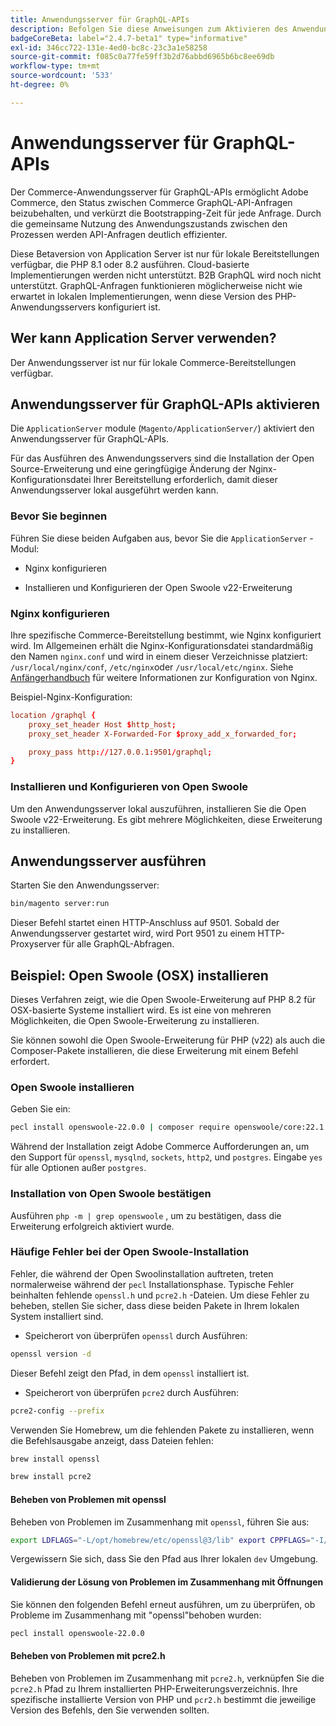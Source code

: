 ```yaml
---
title: Anwendungsserver für GraphQL-APIs
description: Befolgen Sie diese Anweisungen zum Aktivieren des Anwendungsservers für GraphQL-APIs in Ihrer Adobe Commerce-Bereitstellung.
badgeCoreBeta: label="2.4.7-beta1" type="informative"
exl-id: 346cc722-131e-4ed0-bc8c-23c3a1e58258
source-git-commit: f085c0a77fe59ff3b2d76abbd6965b6bc8ee69db
workflow-type: tm+mt
source-wordcount: '533'
ht-degree: 0%

---
```


# Anwendungsserver für GraphQL-APIs

Der Commerce-Anwendungsserver für GraphQL-APIs ermöglicht Adobe Commerce, den Status zwischen Commerce GraphQL-API-Anfragen beizubehalten, und verkürzt die Bootstrapping-Zeit für jede Anfrage. Durch die gemeinsame Nutzung des Anwendungszustands zwischen den Prozessen werden API-Anfragen deutlich effizienter.

Diese Betaversion von Application Server ist nur für lokale Bereitstellungen verfügbar, die PHP 8.1 oder 8.2 ausführen. Cloud-basierte Implementierungen werden nicht unterstützt. B2B GraphQL wird noch nicht unterstützt. GraphQL-Anfragen funktionieren möglicherweise nicht wie erwartet in lokalen Implementierungen, wenn diese Version des PHP-Anwendungsservers konfiguriert ist.

## Wer kann Application Server verwenden?

Der Anwendungsserver ist nur für lokale Commerce-Bereitstellungen verfügbar.

## Anwendungsserver für GraphQL-APIs aktivieren

Die `ApplicationServer` module (`Magento/ApplicationServer/`) aktiviert den Anwendungsserver für GraphQL-APIs.

Für das Ausführen des Anwendungsservers sind die Installation der Open Source-Erweiterung und eine geringfügige Änderung der Nginx-Konfigurationsdatei Ihrer Bereitstellung erforderlich, damit dieser Anwendungsserver lokal ausgeführt werden kann.

### Bevor Sie beginnen

Führen Sie diese beiden Aufgaben aus, bevor Sie die `ApplicationServer` -Modul:

* Nginx konfigurieren

* Installieren und Konfigurieren der Open Swoole v22-Erweiterung

### Nginx konfigurieren

Ihre spezifische Commerce-Bereitstellung bestimmt, wie Nginx konfiguriert wird. Im Allgemeinen erhält die Nginx-Konfigurationsdatei standardmäßig den Namen `nginx.conf` und wird in einem dieser Verzeichnisse platziert: `/usr/local/nginx/conf`, `/etc/nginx`oder `/usr/local/etc/nginx`. Siehe [Anfängerhandbuch](http://nginx.org/en/docs/beginners_guide.html) für weitere Informationen zur Konfiguration von Nginx.

Beispiel-Nginx-Konfiguration:

```conf
location /graphql {
    proxy_set_header Host $http_host;
    proxy_set_header X-Forwarded-For $proxy_add_x_forwarded_for;

    proxy_pass http://127.0.0.1:9501/graphql;
}
```

### Installieren und Konfigurieren von Open Swoole

Um den Anwendungsserver lokal auszuführen, installieren Sie die Open Swoole v22-Erweiterung. Es gibt mehrere Möglichkeiten, diese Erweiterung zu installieren.

## Anwendungsserver ausführen

Starten Sie den Anwendungsserver:

```bash
bin/magento server:run
```

Dieser Befehl startet einen HTTP-Anschluss auf 9501. Sobald der Anwendungsserver gestartet wird, wird Port 9501 zu einem HTTP-Proxyserver für alle GraphQL-Abfragen.

## Beispiel: Open Swoole (OSX) installieren

Dieses Verfahren zeigt, wie die Open Swoole-Erweiterung auf PHP 8.2 für OSX-basierte Systeme installiert wird. Es ist eine von mehreren Möglichkeiten, die Open Swoole-Erweiterung zu installieren.

Sie können sowohl die Open Swoole-Erweiterung für PHP (v22) als auch die Composer-Pakete installieren, die diese Erweiterung mit einem Befehl erfordert.

### Open Swoole installieren

Geben Sie ein:

```bash
pecl install openswoole-22.0.0 | composer require openswoole/core:22.1.1
```

Während der Installation zeigt Adobe Commerce Aufforderungen an, um den Support für `openssl`, `mysqlnd`, `sockets`, `http2`, und `postgres`. Eingabe `yes` für alle Optionen außer `postgres`.

### Installation von Open Swoole bestätigen

Ausführen `php -m | grep openswoole` , um zu bestätigen, dass die Erweiterung erfolgreich aktiviert wurde.

### Häufige Fehler bei der Open Swoole-Installation

Fehler, die während der Open Swoolinstallation auftreten, treten normalerweise während der `pecl` Installationsphase. Typische Fehler beinhalten fehlende `openssl.h` und `pcre2.h` -Dateien. Um diese Fehler zu beheben, stellen Sie sicher, dass diese beiden Pakete in Ihrem lokalen System installiert sind.

* Speicherort von überprüfen `openssl` durch Ausführen:

```bash
openssl version -d
```

Dieser Befehl zeigt den Pfad, in dem `openssl` installiert ist.

* Speicherort von überprüfen `pcre2` durch Ausführen:

```bash
pcre2-config --prefix 
```

Verwenden Sie Homebrew, um die fehlenden Pakete zu installieren, wenn die Befehlsausgabe anzeigt, dass Dateien fehlen:

```bash
brew install openssl
```

```bash
brew install pcre2
```

#### Beheben von Problemen mit openssl

Beheben von Problemen im Zusammenhang mit `openssl`, führen Sie aus:

```bash
export LDFLAGS="-L/opt/homebrew/etc/openssl@3/lib" export CPPFLAGS="-I/opt/homebrew/etc/openssl@3/include"
```

Vergewissern Sie sich, dass Sie den Pfad aus Ihrer lokalen `dev` Umgebung.

#### Validierung der Lösung von Problemen im Zusammenhang mit Öffnungen

Sie können den folgenden Befehl erneut ausführen, um zu überprüfen, ob Probleme im Zusammenhang mit &quot;openssl&quot;behoben wurden:

```bash
pecl install openswoole-22.0.0
```

#### Beheben von Problemen mit pcre2.h

Beheben von Problemen im Zusammenhang mit `pcre2.h`, verknüpfen Sie die `pcre2.h` Pfad zu Ihrem installierten PHP-Erweiterungsverzeichnis. Ihre spezifische installierte Version von PHP und `pcr2.h` bestimmt die jeweilige Version des Befehls, den Sie verwenden sollten.
